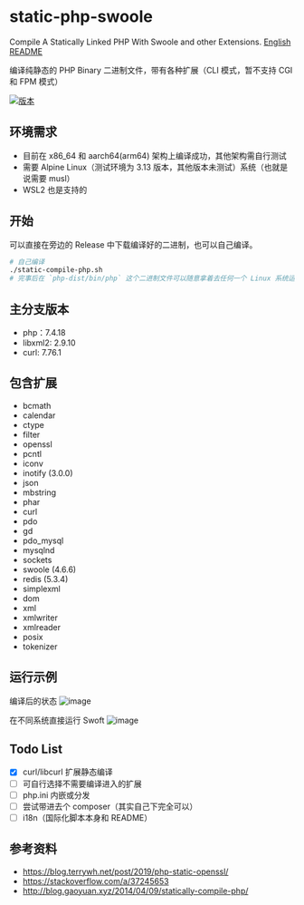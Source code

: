 # static-php-swoole
Compile A Statically Linked PHP With Swoole and other Extensions. [English README](/README-en.md)

编译纯静态的 PHP Binary 二进制文件，带有各种扩展（CLI 模式，暂不支持 CGI 和 FPM 模式）

[![版本](https://img.shields.io/badge/version-1.1.1-green.svg)]()

## 环境需求
- 目前在 x86_64 和 aarch64(arm64) 架构上编译成功，其他架构需自行测试
- 需要 Alpine Linux（测试环境为 3.13 版本，其他版本未测试）系统（也就是说需要 musl）
- WSL2 也是支持的

## 开始
可以直接在旁边的 Release 中下载编译好的二进制，也可以自己编译。
```bash
# 自己编译
./static-compile-php.sh
# 完事后在 `php-dist/bin/php` 这个二进制文件可以随意拿着去任何一个 Linux 系统运行了！
```

## 主分支版本
- php：7.4.18
- libxml2: 2.9.10
- curl: 7.76.1

## 包含扩展
- bcmath
- calendar
- ctype
- filter
- openssl
- pcntl
- iconv
- inotify (3.0.0)
- json
- mbstring
- phar
- curl
- pdo
- gd
- pdo_mysql
- mysqlnd
- sockets
- swoole (4.6.6)
- redis (5.3.4)
- simplexml
- dom
- xml
- xmlwriter
- xmlreader
- posix
- tokenizer

## 运行示例
编译后的状态
![image](https://user-images.githubusercontent.com/20330940/116291663-6df47580-a7c7-11eb-8df3-6340c6f87055.png)

在不同系统直接运行 Swoft
![image](https://user-images.githubusercontent.com/20330940/116053161-f16d7400-a6ac-11eb-87b8-e510c6454861.png)

## Todo List
- [X] curl/libcurl 扩展静态编译
- [ ] 可自行选择不需要编译进入的扩展
- [ ] php.ini 内嵌或分发
- [ ] 尝试带进去个 composer（其实自己下完全可以）
- [ ] i18n（国际化脚本本身和 README）

## 参考资料
- <https://blog.terrywh.net/post/2019/php-static-openssl/>
- <https://stackoverflow.com/a/37245653>
- <http://blog.gaoyuan.xyz/2014/04/09/statically-compile-php/>
